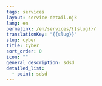 ```yaml
---
tags: services
layout: service-detail.njk
lang: en
permalink: /en/services/{{slug}}/
translationKey: "{{slug}}"
slug: cyber
title: Cyber
sort_order: 0
icon: ""
general_description: sdsd
detailed_list:
  - point: sdsd
---
```

